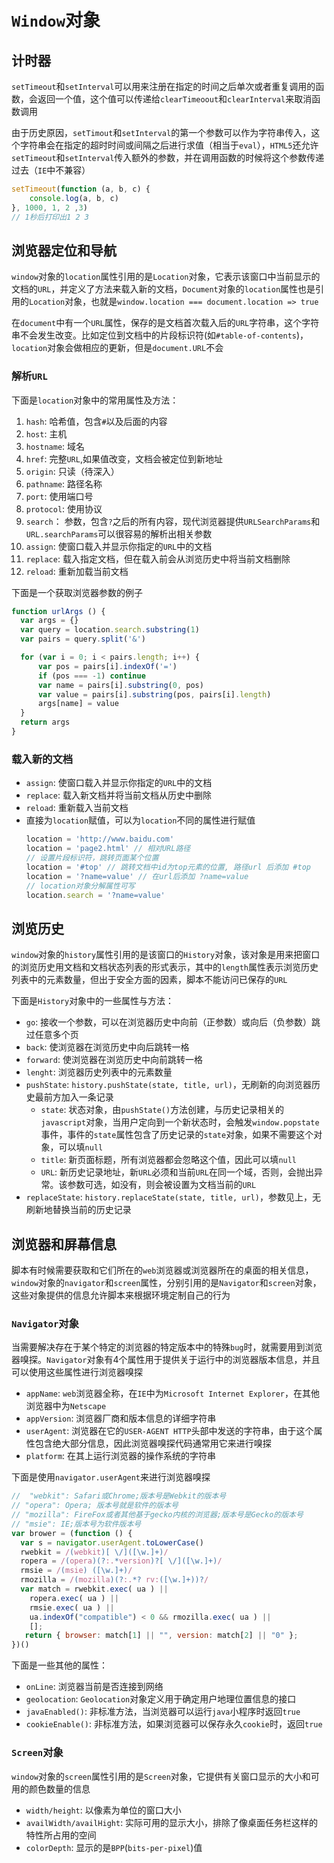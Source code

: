 # `Window`对象

## 计时器
`setTimeout`和`setInterval`可以用来注册在指定的时间之后单次或者重复调用的函数，会返回一个值，这个值可以传递给`clearTimeoout`和`clearInterval`来取消函数调用

由于历史原因，`setTimout`和`setInterval`的第一个参数可以作为字符串传入，这个字符串会在指定的超时时间或间隔之后进行求值（相当于`eval`），`HTML5`还允许`setTimeout`和`setInterval`传入额外的参数，并在调用函数的时候将这个参数传递过去（`IE`中不兼容）
```javascript
setTimeout(function (a, b, c) {
	console.log(a, b, c)
}, 1000, 1, 2 ,3)
// 1秒后打印出1 2 3
```

## 浏览器定位和导航
`window`对象的`location`属性引用的是`Location`对象，它表示该窗口中当前显示的文档的`URL`，并定义了方法来载入新的文档，`Document`对象的`location`属性也是引用的`Location`对象，也就是`window.location === document.location => true`

在`document`中有一个`URL`属性，保存的是文档首次载入后的`URL`字符串，这个字符串不会发生改变。比如定位到文档中的片段标识符(如`#table-of-contents`)，`location`对象会做相应的更新，但是`document.URL`不会

### 解析`URL`
下面是`location`对象中的常用属性及方法：
1. `hash`: 哈希值，包含`#`以及后面的内容
2. `host`: 主机
3. `hostname`: 域名
4. `href`: 完整`URL`,如果值改变，文档会被定位到新地址
5. `origin`: 只读（待深入）
6. `pathname`: 路径名称
7. `port`: 使用端口号
8. `protocol`: 使用协议
9. `search`： 参数，包含`?`之后的所有内容，现代浏览器提供`URLSearchParams`和`URL.searchParams`可以很容易的解析出相关参数
10. `assign`: 使窗口载入并显示你指定的`URL`中的文档
11. `replace`: 载入指定文档，但在载入前会从浏览历史中将当前文档删除
12. `reload`: 重新加载当前文档


下面是一个获取浏览器参数的例子
```javascript
function urlArgs () {
  var args = {}
  var query = location.search.substring(1)
  var pairs = query.split('&')

  for (var i = 0; i < pairs.length; i++) {
      var pos = pairs[i].indexOf('=')
      if (pos === -1) continue
      var name = pairs[i].substring(0, pos)
      var value = pairs[i].substring(pos, pairs[i].length)
      args[name] = value
  }
  return args
}
```

### 载入新的文档
- `assign`: 使窗口载入并显示你指定的`URL`中的文档
- `replace`: 载入新文档并将当前文档从历史中删除
- `reload`: 重新载入当前文档
- 直接为`location`赋值，可以为`location`不同的属性进行赋值
  ```javascript
  location = 'http://www.baidu.com'
  location = 'page2.html' // 相对URL路径
  // 设置片段标识符，跳转页面某个位置
  location = '#top' // 跳转文档中id为top元素的位置, 路径url 后添加 #top
  location = '?name=value' // 在url后添加 ?name=value
  // location对象分解属性可写
  location.search = '?name=value'
  ```

## 浏览历史
`window`对象的`history`属性引用的是该窗口的`History`对象，该对象是用来把窗口的浏览历史用文档和文档状态列表的形式表示，其中的`length`属性表示浏览历史列表中的元素数量，但出于安全方面的因素，脚本不能访问已保存的`URL`

下面是`History`对象中的一些属性与方法：
- `go`: 接收一个参数，可以在浏览器历史中向前（正参数）或向后（负参数）跳过任意多个页
- `back`: 使浏览器在浏览历史中向后跳转一格
- `forward`: 使浏览器在浏览历史中向前跳转一格
- `lenght`: 浏览器历史列表中的元素数量
- `pushState`: `history.pushState(state, title, url)`，无刷新的向浏览器历史最前方加入一条记录
  - `state`: 状态对象，由`pushState()`方法创建，与历史记录相关的`javascript`对象，当用户定向到一个新状态时，会触发`window.popstate`事件，事件的`state`属性包含了历史记录的`state`对象，如果不需要这个对象，可以填`null`
  - `title`: 新页面标题，所有浏览器都会忽略这个值，因此可以填`null`
  - `URL`: 新历史记录地址，新`URL`必须和当前`URL`在同一个域，否则，会抛出异常。该参数可选，如没有，则会被设置为文档当前的`URL`
- `replaceState`: `history.replaceState(state, title, url)`，参数见上，无刷新地替换当前的历史记录

## 浏览器和屏幕信息
脚本有时候需要获取和它们所在的`web`浏览器或浏览器所在的桌面的相关信息，`window`对象的`navigator`和`screen`属性，分别引用的是`Navigator`和`screen`对象，这些对象提供的信息允许脚本来根据环境定制自己的行为

### `Navigator`对象
当需要解决存在于某个特定的浏览器的特定版本中的特殊`bug`时，就需要用到浏览器嗅探。`Navigator`对象有4个属性用于提供关于运行中的浏览器版本信息，并且可以使用这些属性进行浏览器嗅探

- `appName`: `web`浏览器全称，在`IE`中为`Microsoft Internet Explorer`，在其他浏览器中为`Netscape`
- `appVersion`: 浏览器厂商和版本信息的详细字符串
- `userAgent`: 浏览器在它的`USER-AGENT HTTP`头部中发送的字符串，由于这个属性包含绝大部分信息，因此浏览器嗅探代码通常用它来进行嗅探
- `platform`: 在其上运行浏览器的操作系统的字符串

下面是使用`navigator.userAgent`来进行浏览器嗅探
```javascript
//  "webkit": Safari或Chrome;版本号是Webkit的版本号
// "opera": Opera; 版本号就是软件的版本号
// "mozilla": FireFox或者其他基于gecko内核的浏览器;版本号是Gecko的版本号
// "msie": IE;版本号为软件版本号
var brower = (function () {
  var s = navigator.userAgent.toLowerCase()
  rwebkit = /(webkit)[ \/]([\w.]+)/
  ropera = /(opera)(?:.*version)?[ \/]([\w.]+)/
  rmsie = /(msie) ([\w.]+)/
  rmozilla = /(mozilla)(?:.*? rv:([\w.]+))?/
  var match = rwebkit.exec( ua ) ||
    ropera.exec( ua ) ||
    rmsie.exec( ua ) ||
    ua.indexOf("compatible") < 0 && rmozilla.exec( ua ) ||
    [];
   return { browser: match[1] || "", version: match[2] || "0" };
})()
```
下面是一些其他的属性：
- `onLine`: 浏览器当前是否连接到网络
- `geolocation`: `Geolocation`对象定义用于确定用户地理位置信息的接口
- `javaEnabled()`: 非标准方法，当浏览器可以运行`java`小程序时返回`true`
- `cookieEnable()`: 非标准方法，如果浏览器可以保存永久`cookie`时，返回`true`

### `Screen`对象
`window`对象的`screen`属性引用的是`Screen`对象，它提供有关窗口显示的大小和可用的颜色数量的信息
- `width/height`: 以像素为单位的窗口大小
- `availWidth/availHight`: 实际可用的显示大小，排除了像桌面任务栏这样的特性所占用的空间
- `colorDepth`: 显示的是`BPP`(`bits-per-pixel`)值